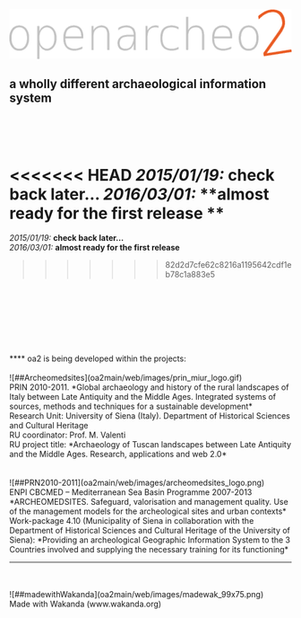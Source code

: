 ![##openarcheo2](oa2main/web/images/oa2_hlogo_1024.gif)
## a wholly different archaeological information system
<br>
<br>
<br>

<<<<<<< HEAD
*2015/01/19:* **check back later…**
*2016/03/01:* **almost ready for the first release **
=======
*2015/01/19:* **check back later…** <br>
*2016/03/01:* **almost ready for the first release**
>>>>>>> 82d2d7cfe62c8216a1195642cdf1eb78c1a883e5
<br>
<br>
<br>
<br>
<br>
<br>
<br>
****
oa2 is being developed within the projects:
<br>
<br>
![##Archeomedsites](oa2main/web/images/prin_miur_logo.gif)
<br>
PRIN 2010-2011. *Global archaeology and history of the rural landscapes of Italy between Late Antiquity and the Middle Ages. Integrated systems of sources, methods and techniques for a sustainable development*<br>
Research Unit: University of Siena (Italy). Department of Historical Sciences and Cultural Heritage<br>
RU coordinator: Prof. M. Valenti<br>
RU project title: *Archaeology of Tuscan landscapes between Late Antiquity and the Middle Ages. Research, applications and web 2.0*<br>
<br>
<br>
![##PRN2010-2011](oa2main/web/images/archeomedsites_logo.png)
<br>
ENPI CBCMED – Mediterranean Sea Basin Programme 2007-2013<br>
*ARCHEOMEDSITES. Safeguard, valorisation and management quality. Use of the management models for the archeological sites and urban contexts*
<br>
Work-package 4.10 (Municipality of Siena in collaboration with the Department of Historical Sciences and Cultural Heritage of the University of Siena): *Providing an archeological Geographic Information System to the 3 Countries involved and supplying the necessary training for its functioning*
<br>

****
<br>
<br>
![##madewithWakanda](oa2main/web/images/madewak_99x75.png)
<br> Made with Wakanda (www.wakanda.org)
